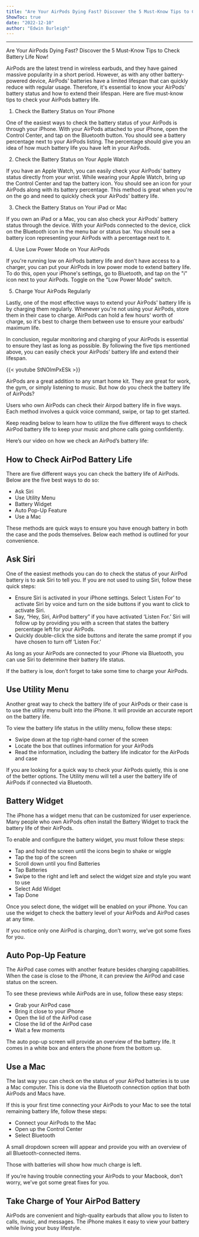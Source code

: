```yaml
---
title: "Are Your AirPods Dying Fast? Discover the 5 Must-Know Tips to Check Battery Life Now!"
ShowToc: true 
date: "2022-12-10"
author: "Edwin Burleigh"
---
```

*****
Are Your AirPods Dying Fast? Discover the 5 Must-Know Tips to Check Battery Life Now!

AirPods are the latest trend in wireless earbuds, and they have gained massive popularity in a short period. However, as with any other battery-powered device, AirPods' batteries have a limited lifespan that can quickly reduce with regular usage. Therefore, it's essential to know your AirPods' battery status and how to extend their lifespan. Here are five must-know tips to check your AirPods battery life.

1. Check the Battery Status on Your iPhone

One of the easiest ways to check the battery status of your AirPods is through your iPhone. With your AirPods attached to your iPhone, open the Control Center, and tap on the Bluetooth button. You should see a battery percentage next to your AirPods listing. The percentage should give you an idea of how much battery life you have left in your AirPods.

2. Check the Battery Status on Your Apple Watch

If you have an Apple Watch, you can easily check your AirPods' battery status directly from your wrist. While wearing your Apple Watch, bring up the Control Center and tap the battery icon. You should see an icon for your AirPods along with its battery percentage. This method is great when you're on the go and need to quickly check your AirPods' battery life.

3. Check the Battery Status on Your iPad or Mac

If you own an iPad or a Mac, you can also check your AirPods' battery status through the device. With your AirPods connected to the device, click on the Bluetooth icon in the menu bar or status bar. You should see a battery icon representing your AirPods with a percentage next to it.

4. Use Low Power Mode on Your AirPods

If you're running low on AirPods battery life and don't have access to a charger, you can put your AirPods in low power mode to extend battery life. To do this, open your iPhone's settings, go to Bluetooth, and tap on the "i" icon next to your AirPods. Toggle on the "Low Power Mode" switch.

5. Charge Your AirPods Regularly

Lastly, one of the most effective ways to extend your AirPods' battery life is by charging them regularly. Whenever you're not using your AirPods, store them in their case to charge. AirPods can hold a few hours' worth of charge, so it's best to charge them between use to ensure your earbuds' maximum life.

In conclusion, regular monitoring and charging of your AirPods is essential to ensure they last as long as possible. By following the five tips mentioned above, you can easily check your AirPods' battery life and extend their lifespan.

{{< youtube StNOlmPxESk >}} 



AirPods are a great addition to any smart home kit. They are great for work, the gym, or simply listening to music. But how do you check the battery life of AirPods?
 
Users who own AirPods can check their Airpod battery life in five ways. Each method involves a quick voice command, swipe, or tap to get started.
 
Keep reading below to learn how to utilize the five different ways to check AirPod battery life to keep your music and phone calls going confidently.
 
Here’s our video on how we check an AirPod’s battery life:
 
## How to Check AirPod Battery Life
 
There are five different ways you can check the battery life of AirPods. Below are the five best ways to do so:
 
- Ask Siri
 - Use Utility Menu
 - Battery Widget
 - Auto Pop-Up Feature
 - Use a Mac

 
These methods are quick ways to ensure you have enough battery in both the case and the pods themselves. Below each method is outlined for your convenience.
 
## Ask Siri
 
One of the easiest methods you can do to check the status of your AirPod battery is to ask Siri to tell you. If you are not used to using Siri, follow these quick steps:
 
- Ensure Siri is activated in your iPhone settings. Select ‘Listen For’ to activate Siri by voice and turn on the side buttons if you want to click to activate Siri.
 - Say, “Hey, Siri, AirPod battery” if you have activated ‘Listen For.’ Siri will follow up by providing you with a screen that states the battery percentage left for your AirPods.
 - Quickly double-click the side buttons and iterate the same prompt if you have chosen to turn off ‘Listen For.’

 
As long as your AirPods are connected to your iPhone via Bluetooth, you can use Siri to determine their battery life status.
 
If the battery is low, don’t forget to take some time to charge your AirPods.
 
## Use Utility Menu
 
Another great way to check the battery life of your AirPods or their case is to use the utility menu built into the iPhone. It will provide an accurate report on the battery life.
 
To view the battery life status in the utility menu, follow these steps:
 
- Swipe down at the top right-hand corner of the screen
 - Locate the box that outlines information for your AirPods
 - Read the information, including the battery life indicator for the AirPods and case

 
If you are looking for a quick way to check your AirPods quietly, this is one of the better options. The Utility menu will tell a user the battery life of AirPods if connected via Bluetooth.
 
## Battery Widget
 
The iPhone has a widget menu that can be customized for user experience. Many people who own AirPods often install the Battery Widget to track the battery life of their AirPods.
 
To enable and configure the battery widget, you must follow these steps:
 
- Tap and hold the screen until the icons begin to shake or wiggle
 - Tap the top of the screen
 - Scroll down until you find Batteries
 - Tap Batteries
 - Swipe to the right and left and select the widget size and style you want to use
 - Select Add Widget
 - Tap Done

 
Once you select done, the widget will be enabled on your iPhone. You can use the widget to check the battery level of your AirPods and AirPod cases at any time. 
 
If you notice only one AirPod is charging, don’t worry, we’ve got some fixes for you.
 
## Auto Pop-Up Feature
 
The AirPod case comes with another feature besides charging capabilities. When the case is close to the iPhone, it can preview the AirPod and case status on the screen.
 
To see these previews while AirPods are in use, follow these easy steps:
 
- Grab your AirPod case
 - Bring it close to your iPhone
 - Open the lid of the AirPod case
 - Close the lid of the AirPod case
 - Wait a few moments

 
The auto pop-up screen will provide an overview of the battery life. It comes in a white box and enters the phone from the bottom up.
 
## Use a Mac
 
The last way you can check on the status of your AirPod batteries is to use a Mac computer. This is done via the Bluetooth connection option that both AirPods and Macs have.
 
If this is your first time connecting your AirPods to your Mac to see the total remaining battery life, follow these steps:
 
- Connect your AirPods to the Mac
 - Open up the Control Center
 - Select Bluetooth

 
A small dropdown screen will appear and provide you with an overview of all Bluetooth-connected items. 
 
Those with batteries will show how much charge is left.
 
If you’re having trouble connecting your AirPods to your Macbook, don’t worry, we’ve got some great fixes for you.
 
## Take Charge of Your AirPod Battery
 
AirPods are convenient and high-quality earbuds that allow you to listen to calls, music, and messages. The iPhone makes it easy to view your battery while living your busy lifestyle.



